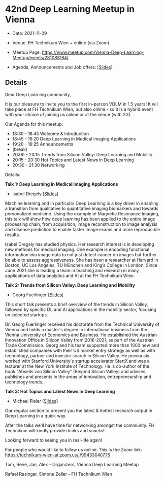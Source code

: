 # 42nd Deep Learning Meetup in Vienna

* Date: 2021-11-09
* Venue: FH Technikum Wien + online (via Zoom)
* Meetup Page: https://www.meetup.com/Vienna-Deep-Learning-Meetup/events/281088164/

* Agenda, Announcements and Job offers:
[[Slides](<./slides/42nd Deep Learning Meetup Intro - Announcements.pdf>)]

## Details


Dear Deep Learning community,

It is our pleasure to invite you to the first in-person VDLM in 1.5 years! It will take place at FH Technikum Wien, but also online - so it is a hybrid event with your choice of joining us online or at the venue (with 2G).

Our Agenda for this meetup:

* 18:30 - 18:45 Welcome & Introduction
* 18:45 - 19:20 Deep Learning in Medical Imaging Applications
* 19:20 - 19:25 Announcements
* (break)
* 20:00 - 20:15 Trends from Silicon Valley: Deep Learning and Mobility
* 20:15 - 20:30 Hot Topics and Latest News in Deep Learning
* 20:30 - 21:30 Networking

Details:

**Talk 1: Deep Learning in Medical Imaging Applications** 
- Isabel Dregely
[[Slides](<./slides/TODO>)]

Machine learning and in particular Deep Learning is a key driver in enabling a transition from qualitative to quantitative imaging biomarkers and towards personalized medicine. Using the example of Magnetic Resonance Imaging, this talk will show how deep learning has been applied to the entire image processing chain, from acquisition, image reconstruction to image analysis and disease prediction to enable faster image exams and more reproducible results.

Isabel Dregely has studied physics. Her research interest is in developing new methods for medical imaging. One example is encoding functional information into image data to not just detect cancer on images but further be able to assess aggressiveness. She has been a researcher at Harvard in Boston, UC Los Angeles, TU München and King’s College in London. Since June 2021 she is leading a team in teaching and research in many applications of data analytics and AI at the FH Technikum Wien.

**Talk 2: Trends from Silicon Valley: Deep Learning and Mobility**
- Georg Fuerlinger
[[Slides](<./slides/Silicon Valley_Mobility Innovation_Dr_Georg_Fuerlinger.pdf>)]


This short talk presents a brief overview of the trends in Silicon Valley, followed by specific DL and AI applications in the mobility sector, focusing on selected startups.

Dr. Georg Fuerlinger received his doctorate from the Technical University of Vienna and holds a master's degree in international business from the Vienna University of Economics and Business. He established the Austrian Innovation Office in Silicon Valley from 2016-2021, as part of the Austrian Trade Commission. Georg and his team supported more than 1000 new and established companies with their US market entry strategy as well as with technology, partner and investor search in Silicon Valley. He previously worked with Stanford University's startup accelerator StartX and was a lecturer at the New York Institute of Technology. He is co-author of the book "Abseits von Silicon Valley" (Beyond Silicon Valley) and advises, publishes and presents in the areas of innovation, entrepreneurship and technology trends.

**Talk 3: Hot Topics and Latest News in Deep Learning**
- Michael Pieler
[[Slides](<./slides/TODO>)]

Our regular section to present you the latest & hottest research output in Deep Learning in a quick way.


After the talks we'll have time for networking amongst the community. FH Technikum will kindly provide drinks and snacks!

Looking forward to seeing you in real-life again!

For people who would like to follow us online:
This is the Zoom link: https://technikum-wien-at.zoom.us/j/99433040775

Tom, René, Jan, Alex - Organizers, Vienna Deep Learning Meetup

Rafael Rasinger, Simone Zeller - FH Technikum Wien
